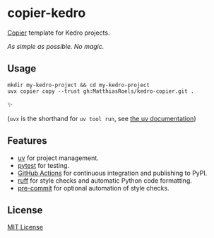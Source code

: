 # copier-kedro

[Copier](https://github.com/copier-org/copier) template for Kedro projects.

_As simple as possible. No magic._

## Usage

```
mkdir my-kedro-project && cd my-kedro-project
uvx copier copy --trust gh:MatthiasRoels/kedro-copier.git .
```

✨

(`uvx` is the shorthand for `uv tool run`, see [the uv documentation](https://docs.astral.sh/uv/guides/tools/))

## Features

- [uv] for project management.
- [pytest] for testing.
- [GitHub Actions] for continuous integration and publishing to PyPI.
- [ruff] for style checks and automatic Python code formatting.
- [pre-commit] for optional automation of style checks.

## License

[MIT License](LICENSE)

[uv]: https://github.com/astral-sh/uv
[copier]: https://github.com/copier-org/copier/
[pytest]: https://docs.pytest.org/
[ruff]: https://docs.astral.sh/ruff/
[pre-commit]: https://github.com/pre-commit/pre-commit/
[GitHub Actions]: https://github.com/features/actions/
